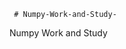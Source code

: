      # Numpy-Work-and-Study-
Numpy Work and Study 
                
                
                                  
                                  
                                    
                                                                                               
                                                                                                                                     
                                        
                                         
                   
                                                            
                   
           
             
                         
                         

